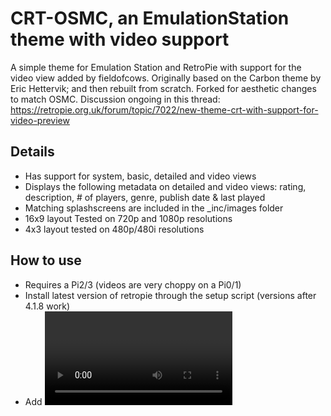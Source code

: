 # CRT-OSMC, an EmulationStation theme with video support
A simple theme for Emulation Station and RetroPie with support for the video view added by fieldofcows. Originally based on the Carbon theme by Eric Hettervik; and then rebuilt from scratch. Forked for aesthetic changes to match OSMC. Discussion ongoing in this thread: https://retropie.org.uk/forum/topic/7022/new-theme-crt-with-support-for-video-preview

## Details

- Has support for system, basic, detailed and video views
- Displays the following metadata on detailed and video views: rating, description, # of players, genre, publish date & last played
- Matching splashscreens are included in the \_inc/images folder
- 16x9 layout Tested on 720p and 1080p resolutions
- 4x3 layout tested on 480p/480i resolutions

## How to use

- Requires a Pi2/3 (videos are very choppy on a Pi0/1)
- Install latest version of retropie through the setup script (versions after 4.1.8 work)
- Add <video> elements to your gamelist to reference videos for each game on your pi (videos can be stored anywhere just like images)
